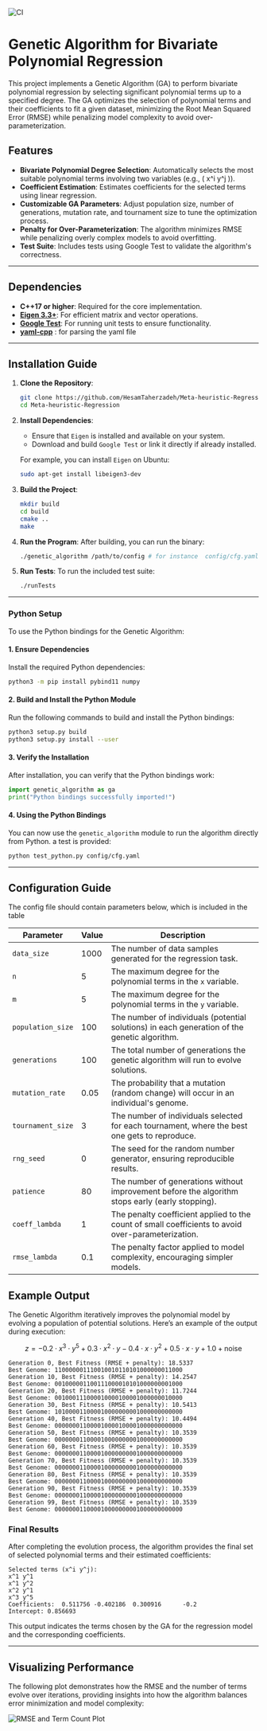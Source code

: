 ![CI](https://github.com/HesamTaherzadeh/Meta-heuristic-Regression/actions/workflows/ci.yml/badge.svg)
# Genetic Algorithm for Bivariate Polynomial Regression

This project implements a Genetic Algorithm (GA) to perform bivariate polynomial regression by selecting significant polynomial terms up to a specified degree. The GA optimizes the selection of polynomial terms and their coefficients to fit a given dataset, minimizing the Root Mean Squared Error (RMSE) while penalizing model complexity to avoid over-parameterization.

## Features

- **Bivariate Polynomial Degree Selection**: Automatically selects the most suitable polynomial terms involving two variables (e.g., \( x^i y^j \)).
- **Coefficient Estimation**: Estimates coefficients for the selected terms using linear regression.
- **Customizable GA Parameters**: Adjust population size, number of generations, mutation rate, and tournament size to tune the optimization process.
- **Penalty for Over-Parameterization**: The algorithm minimizes RMSE while penalizing overly complex models to avoid overfitting.
- **Test Suite**: Includes tests using Google Test to validate the algorithm's correctness.

---

## Dependencies

- **C++17 or higher**: Required for the core implementation.
- **[Eigen 3.3+](http://eigen.tuxfamily.org/)**: For efficient matrix and vector operations.
- **[Google Test](https://github.com/google/googletest)**: For running unit tests to ensure functionality.
- **[yaml-cpp](https://github.com/jbeder/yaml-cpp)** : for parsing the yaml file 

---

## Installation Guide

1. **Clone the Repository**:
    ```bash
    git clone https://github.com/HesamTaherzadeh/Meta-heuristic-Regression.git
    cd Meta-heuristic-Regression
    ```

2. **Install Dependencies**:
    - Ensure that `Eigen` is installed and available on your system.
    - Download and build `Google Test` or link it directly if already installed.
    
    For example, you can install `Eigen` on Ubuntu:
    ```bash
    sudo apt-get install libeigen3-dev
    ```

3. **Build the Project**:
    ```bash
    mkdir build
    cd build
    cmake ..
    make
    ```

4. **Run the Program**:
    After building, you can run the binary:
    ```bash
    ./genetic_algorithm /path/to/config # for instance  config/cfg.yaml
    ```

5. **Run Tests**:
    To run the included test suite:
    ```bash
    ./runTests
    ```
---

### Python Setup

To use the Python bindings for the Genetic Algorithm:

#### 1. **Ensure Dependencies**
Install the required Python dependencies:
```bash
python3 -m pip install pybind11 numpy
```

#### 2. **Build and Install the Python Module**
Run the following commands to build and install the Python bindings:
```bash
python3 setup.py build
python3 setup.py install --user
```

#### 3. **Verify the Installation**
After installation, you can verify that the Python bindings work:
```python
import genetic_algorithm as ga
print("Python bindings successfully imported!")
```

#### 4. **Using the Python Bindings**
You can now use the `genetic_algorithm` module to run the algorithm directly from Python. a test is provided:
```bash 
python test_python.py config/cfg.yaml
```
---

## Configuration Guide

The config file should contain parameters below, which is included in the table 

| Parameter         | Value     | Description                                                                                   |
|-------------------|-----------|-----------------------------------------------------------------------------------------------|
| `data_size`       | 1000      | The number of data samples generated for the regression task.                                |
| `n`               | 5         | The maximum degree for the polynomial terms in the `x` variable.                            |
| `m`               | 5         | The maximum degree for the polynomial terms in the `y` variable.                            |
| `population_size` | 100       | The number of individuals (potential solutions) in each generation of the genetic algorithm.|
| `generations`     | 100       | The total number of generations the genetic algorithm will run to evolve solutions.         |
| `mutation_rate`   | 0.05      | The probability that a mutation (random change) will occur in an individual's genome.       |
| `tournament_size` | 3         | The number of individuals selected for each tournament, where the best one gets to reproduce.|
| `rng_seed`        | 0         | The seed for the random number generator, ensuring reproducible results.                    |
| `patience`        | 80        | The number of generations without improvement before the algorithm stops early (early stopping).|
| `coeff_lambda`    | 1         | The penalty coefficient applied to the count of small coefficients to avoid over-parameterization.|
| `rmse_lambda`     | 0.1       | The penalty factor applied to model complexity, encouraging simpler models.                 |

## Example Output

The Genetic Algorithm iteratively improves the polynomial model by evolving a population of potential solutions. Here’s an example of the output during execution:

```math
z = -0.2 \cdot x^3 \cdot y^5 + 0.3 \cdot x^2 \cdot y - 0.4 \cdot x \cdot y^2 + 0.5 \cdot x \cdot y + 1.0 + \text{noise}
```

```
Generation 0, Best Fitness (RMSE + penalty): 18.5337
Best Genome: 110000001110010010110101000000011000
Generation 10, Best Fitness (RMSE + penalty): 14.2547
Best Genome: 001000001100111000010101000000001000
Generation 20, Best Fitness (RMSE + penalty): 11.7244
Best Genome: 001000111000010000100001000000010000
Generation 30, Best Fitness (RMSE + penalty): 10.5413
Best Genome: 101000011000010000000001000000000000
Generation 40, Best Fitness (RMSE + penalty): 10.4494
Best Genome: 000000011000010000100001000000000000
Generation 50, Best Fitness (RMSE + penalty): 10.3539
Best Genome: 000000011000010000000001000000000000
Generation 60, Best Fitness (RMSE + penalty): 10.3539
Best Genome: 000000011000010000000001000000000000
Generation 70, Best Fitness (RMSE + penalty): 10.3539
Best Genome: 000000011000010000000001000000000000
Generation 80, Best Fitness (RMSE + penalty): 10.3539
Best Genome: 000000011000010000000001000000000000
Generation 90, Best Fitness (RMSE + penalty): 10.3539
Best Genome: 000000011000010000000001000000000000
Generation 99, Best Fitness (RMSE + penalty): 10.3539
Best Genome: 000000011000010000000001000000000000
```

### Final Results

After completing the evolution process, the algorithm provides the final set of selected polynomial terms and their estimated coefficients:

```
Selected terms (x^i y^j):
x^1 y^1
x^1 y^2
x^2 y^1
x^3 y^5
Coefficients:  0.511756 -0.402186  0.300916      -0.2
Intercept: 0.856693
```

This output indicates the terms chosen by the GA for the regression model and the corresponding coefficients.

---

## Visualizing Performance

The following plot demonstrates how the RMSE and the number of terms evolve over iterations, providing insights into how the algorithm balances error minimization and model complexity:

![RMSE and Term Count Plot](images/Figure_1.png)

